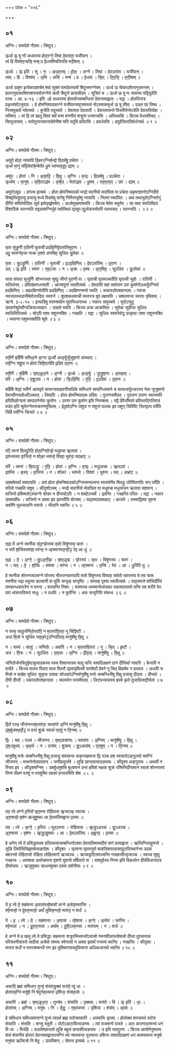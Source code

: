 +++
title = "००६"

+++


## ०१
अग्निः। वामदेवो गौतमः। त्रिष्टुप्।

ऊ॒र्ध्व ऊ॒ षु णो॑ अध्वरस्य होत॒रग्ने॒ तिष्ठ॑ दे॒वता॑ता॒ यजी॑यान् ।  
त्वं हि विश्व॑म॒भ्यसि॒ मन्म॒ प्र वे॒धस॑श्चित्तिरसि मनी॒षाम् ॥

ऊ॒र्ध्वः । ऊं॒ इति॑ । सु । नः॒ । अ॒ध्व॒र॒स्य॒ । हो॒तः॒ । अग्ने॑ । तिष्ठ॑ । दे॒वऽता॑ता । यजी॑यान् ।  
त्वम् । हि । विश्व॑म् । अ॒भि । असि॑ । मन्म॑ । प्र । वे॒धसः॑ । चि॒त् । ति॒र॒सि॒ । म॒नी॒षाम् ॥

ऊर्ध्व ऊषुण इत्येकादशर्चम् षष्ठं सूक्तं वामदेवस्यार्षं त्रैष्टुभमाग्नेयम् । ऊर्ध्व ऊ ष्वेकादशेत्यनुक्रान्तम् । प्रातरनुवाकाश्विनशस्त्रयोराग्नेये क्रतौ त्रैष्टुभे छन्दसीदम् । सूत्रितं च । ऊर्ध्व ऊ षु णः ससस्य यद्वियुतेति पञ्च । आ. ४-१३ । इति ॥हे अध्वरस्य होतर्यागसम्बन्धिनां देवानामाह्वातः । यद्वा । होतरित्यत्र प्रकृत्यंशोऽनुवादः । हे होमनिश्पादकाग्ने यजीयान्यष्टृतमस्त्वं नोऽस्माकमूर्ध्व ऊ षु तीष्ठ । उन्नत एव तिष्थ । नित्यमुन्नतो भवेत्यर्थः । कुत्रेति तदुच्यते । देवताता देवतातौ । देवास्तायन्ते विस्तीर्यन्तेऽत्रेति देवतातिर्यज्ञः । तस्मिन् । त्वं हि त्वं खलु विश्वं सर्वं मन्म मननीयं शत्रूणां धनमभ्यसि । अभिभवसि । किञ्च वेधसश्चित् । चित्पूजायाम् । स्तोतुरयजमानादेर्मनीषां मतिं स्तुतिं प्रतिरसि । प्रवर्धयसि । प्रपूर्वस्तिरतिर्वर्धनार्थः ॥ १ ॥

## ०२
अग्निः। वामदेवो गौतमः। त्रिष्टुप्।

अमू॑रो॒ होता॒ न्य॑सादि वि॒क्ष्व१॒॑ग्निर्म॒न्द्रो वि॒दथे॑षु॒ प्रचे॑ताः ।  
ऊ॒र्ध्वं भा॒नुं स॑वि॒तेवा॑श्रे॒न्मेते॑व धू॒मं स्त॑भाय॒दुप॒ द्याम् ॥

अमू॑रः । होता॑ । नि । अ॒सा॒दि॒ । वि॒क्षु । अ॒ग्निः । म॒न्द्रः । वि॒दथे॑षु । प्रऽचे॑ताः ।  
ऊ॒र्ध्वम् । भा॒नुम् । स॒वि॒ताऽइ॑व । अ॒श्रे॒त् । मेता॑ऽइव । धू॒मम् । स्त॒भा॒य॒त् । उप॑ । द्याम् ॥

अमूरोऽमूढः । प्रगल्भ इत्यर्थः । होता होमनिष्पादको मन्द्रो मदनीयो मादयिता वा प्रचेताः प्रकृष्टज्ञानोऽग्निर्देवो विक्वृत्विग्रूपासु प्रजासु मध्ये विदथेषु यागेषु निमित्तभूतेषु न्यसादि । नितरां स्थापितः । अथ तथाभूतोऽग्निर्भानुं दीप्तिं सवितेवोदितः सूर्य इवोर्द्य्ह्वमश्रेत् । ऊर्ध्वमुखमाश्रयति । किञ्च मेतेव स्थूणेव । सा यथा स्वाधिष्ठितं विंशादिकं स्तभ्नाति तद्वदयमग्निर्धूमं स्वोत्थितं द्यामुप द्युलोकस्योपरि स्तभायत् । स्तभ्नाति । ॥ २ ॥

## ०३
अग्निः। वामदेवो गौतमः। त्रिष्टुप्।

य॒ता सु॑जू॒र्णी रा॒तिनी॑ घृ॒ताची॑ प्रदक्षि॒णिद्दे॒वता॑तिमुरा॒णः ।  
उदु॒ स्वरु॑र्नव॒जा नाक्रः प॒श्वो अ॑नक्ति॒ सुधि॑तः सु॒मेकः॑ ॥

य॒ता । सु॒ऽजू॒र्णिः । रा॒तिनी॑ । घृ॒ताची॑ । प्र॒ऽद॒क्षि॒णित् । दे॒वऽता॑तिम् । उ॒रा॒णः ।  
उत् । ऊं॒ इति॑ । स्वरुः॑ । न॒व॒ऽजाः । न । अ॒क्रः । प॒श्वः । अ॒न॒क्ति॒ । सुऽधि॑तः । सु॒ऽमेकः॑ ॥

याता संयता सुजूर्णिः शोभनजवा सुष्ठु जीर्णा पुराणी वा । घृताची घृतमञ्चतीति घृताची जुहोः । रातिनी । रातिर्धनम् । हविर्लक्षणधनवती । आज्यपूर्णा भवतीत्यर्थः । देवतातिं यज्ञं तथोराण उरु कुर्वाणोऽध्वर्युरग्निर्वा प्रदक्षिणित् । अप्रदक्षिणमेतीति प्रदक्षिणित् । प्रदक्षिणगमनो भवति । अकारलोपश्छान्दसः । नवजा नवजातस्तदानीमेवोत्पादितः स्वरुर्न । यूपशकलवाची स्परुरत्र यूपं लक्षयति । चषालवन्तः स्वरवः पृथिवाम् । ऋग्वे. ३-८-१० । इत्यादिषु स्वरुशब्देन यूपाभिधानाच्च । नकारः समुच्चये । यूपोऽप्युदु उपसर्गश्रुतेर्योग्यक्रियाध्याहारः । उन्नतो भवति । किञ्च अक्र आक्रमिता । सुमेकः सुदीप्तः सुधितः स्वधितिरित्यर्थः । सोऽपि पश्वः पशूननक्ति । गच्छति । यद्वा । सुधितः स्वरुरेवोदु उत्कृष्टः पश्वः पशूननक्ति । स्वरुणा पशुमनक्तीति श्रुतेः ॥ ३ ॥

## ०४
अग्निः। वामदेवो गौतमः। त्रिष्टुप्।

स्ती॒र्णे ब॒र्हिषि॑ समिधा॒ने अ॒ग्ना ऊ॒र्ध्वो अ॑ध्व॒र्युर्जु॑जुषा॒णो अ॑स्थात् ।  
पर्य॒ग्निः प॑शु॒पा न होता॑ त्रिवि॒ष्ट्ये॑ति प्र॒दिव॑ उरा॒णः ॥

स्ती॒र्णे । ब॒र्हिषि॑ । स॒म्ऽइ॒धा॒ने । अ॒ग्नौ । ऊ॒र्ध्वः । अ॒ध्व॒र्युः । जु॒जु॒षा॒णः । अ॒स्था॒त् ।  
परि॑ । अ॒ग्निः । प॒शु॒ऽपाः । न । होता॑ । त्रि॒ऽवि॒ष्टि । ए॒ति॒ । प्र॒ऽदिवः॑ । उ॒रा॒णः ॥

बर्हिषि वेद्यां स्तीर्ण आस्तृते सत्यग्नावाहवनीयादिके समिधाने सम्यगिध्यमाने च सत्यध्वर्युरध्वरस्य नेता जुजुषाणो देवान्प्रीणयन्नोर्ध्वोऽस्थात् । तिष्ठति । होता होमनिष्पादकः प्रदिवः । पुराणनामैतत् । पुरातन उराणः स्वल्पमपि हविर्देवहोग्यत्वं सम्पादनेनोरु कुर्वाणः । उराण उरु कुर्वाण इति निरुक्तम् । यद्वै देवैर्जोष्यते हविस्तद्गिरिमात्रं वर्धत इति श्रुतेरग्नेरुरुकरणमुचितम् । ईदृशोऽग्निः पशुपा न पशूनां पालक इव पशून् त्रिविष्टि त्रिरावृत्य पर्येति त्रिर्हि पर्यग्निः क्रियते ॥ ४ ॥

## ०५
अग्निः। वामदेवो गौतमः। त्रिष्टुप्।

परि॒ त्मना॑ मि॒तद्रु॑रेति॒ होता॒ग्निर्म॒न्द्रो मधु॑वचा ऋ॒तावा॑ ।  
द्रव॑न्त्यस्य वा॒जिनो॒ न शोका॒ भय॑न्ते॒ विश्वा॒ भुव॑ना॒ यदभ्रा॑ट् ॥

परि॑ । त्मना॑ । मि॒तऽद्रुः॑ । ए॒ति॒ । होता॑ । अ॒ग्निः । म॒न्द्रः । मधु॑ऽवचाः । ऋ॒तऽवा॑ ।  
द्रव॑न्ति । अ॒स्य॒ । वा॒जिनः॑ । न । शोकाः॑ । भय॑न्ते । विश्वा॑ । भुव॑ना । यत् । अभ्रा॑ट् ॥

उक्तमेवार्थं स्पष्टयति । अयं होता होमनिष्पादकोऽग्निस्त्मनात्मना स्वरूपेणैव मितद्रुः परिमितगतिः सन् पर्येति । परितो गच्छति पशुम् । कीदृशोऽयम् । मन्द्रो मादनीयो मोदयिता वा मधुवचा मधुरवचन ऋतावा यज्ञवान् । वाजिनो हविष्मतोऽस्याग्नेः शोका न दीप्तयोऽपि । न शब्दोऽप्यर्थे । द्रवन्ति । गच्छन्ति परितः । यद्वा । नकार उपमार्थीयः । वाजिनो न अश्वा इव द्रवन्तीति योज्यम् । यद्यस्मादयमभ्राट् । भ्राजते । तस्माद्विश्वा भुवना सर्वाणि भूतजातानि भयन्ते । भीतानि भवन्ति ॥ ५ ॥

## ०६
अग्निः। वामदेवो गौतमः। त्रिष्टुप्।

भ॒द्रा ते॑ अग्ने स्वनीक सं॒दृग्घो॒रस्य॑ स॒तो विषु॑णस्य॒ चारुः॑ ।  
न यत्ते॑ शो॒चिस्तम॑सा॒ वर॑न्त॒ न ध्व॒स्मान॑स्त॒न्वी॒३॒॑ रेप॒ आ धुः॑ ॥

भ॒द्रा । ते॒ । अ॒ग्ने॒ । सु॒ऽअ॒नी॒क॒ । स॒म्ऽदृक् । घो॒रस्य॑ । स॒तः । विषु॑णस्य । चारुः॑ ।  
न । यत् । ते॒ । शो॒चिः । तम॑सा । वर॑न्त । न । ध्व॒स्मानः॑ । त॒न्वि॑ । रेपः॑ । आ । धु॒रिति॑  धुः ॥

हे स्वनीक शोभनज्वालाग्ने घोरस्य भीतजनकस्यापि सतो विषुणस्य विष्वक् सर्वतो व्याप्तस्य ते तव चारू रमणीया भद्रा स्तुत्या कल्याणी वा मूर्तिः सन्दृक् सन्दृष्टिः । सम्यक् दृश्या भवतीत्यर्थः । यद्यस्मात्ते शोचिर्दीप्तिं तमसान्धकाररेण न वरन्त । वारयन्ति निशाः । यस्माच्च ध्वस्मानोध्वंसका राक्षसादयस्ते तन्वि तव शरीरे रेपः पापं ध्वंसनादिरूपं नाधुः । न दधति । न कुर्वन्ति । अतः सन्दृगिति संबन्धः ॥ ६ ॥

## ०७
अग्निः। वामदेवो गौतमः। त्रिष्टुप्।

न यस्य॒ सातु॒र्जनि॑तो॒रवा॑रि॒ न मा॒तरा॑पि॒तरा॒ नू चि॑दि॒ष्टौ ।  
अधा॑ मि॒त्रो न सुधि॑तः पाव॒को॒३॒॑ऽग्निर्दी॑दाय॒ मानु॑षीषु वि॒क्षु ॥

न । यस्य॑ । सातुः॑ । जनि॑तोः । अवा॑रि । न । मा॒तरा॑पि॒तरा॑ । नु । चि॒त् । इ॒ष्टौ ।  
अध॑ । मि॒त्रः । न । सुऽधि॑तः । पा॒व॒कः । अ॒ग्निः । दी॒दा॒य॒ । मानु॑षीषु । वि॒क्षु ॥

जनितोर्जनयितुर्वृष्ट्युत्पादकस्य यस्य वैश्वानरस्य सातु सनिः पश्वदिलक्षणं दानं दीप्तिर्वा नावारि । केनापि न वार्यते । किञ्च मातरा पितरा माता पितरौ द्यावापृथिव्यौ यस्येष्टौ प्रेषने नू चित् क्षिप्रमेव न प्रभवतः । अधापि च मित्रो न सखेव सुधितः सुतृप्तः पावकः शोधकोऽग्निर्मानुषीषु मनोः सम्बन्धिनीषु विक्षु प्रजासु दीदाय । दीप्यते । दीपी दीप्तौ । पकारलोपश्छान्दसः । व्यत्ययेन परस्मैपदम् । लिट्यभ्यासस्य ह्रस्वे कृते तुजादित्वाद्दीर्घत्वं ॥ ७ ॥

## ०८
अग्निः। वामदेवो गौतमः। त्रिष्टुप्।

द्विर्यं पञ्च॒ जीज॑नन्त्सं॒वसा॑नाः॒ स्वसा॑रो अ॒ग्निं मानु॑षीषु वि॒क्षु ।  
उ॒ष॒र्बुध॑मथ॒र्यो॒३॒॑ न दन्तं॑ शु॒क्रं स्वासं॑ पर॒शुं न ति॒ग्मम् ॥

द्विः । यम् । पञ्च॑ । जीज॑नन् । स॒म्ऽवसा॑नाः । स्वसा॑रः । अ॒ग्निम् । मानु॑षीषु । वि॒क्षु ।  
उ॒षः॒ऽबुध॑म् । अ॒थ॒र्यः॑ । न । दन्त॑म् । शु॒क्रम् । सु॒ऽआस॑म् । प॒र॒शुम् । न । ति॒ग्मम् ॥

मानुषीषु मनोः सम्बन्धिनीषु विक्षु प्रजासु संवसानाः सङ्गच्छमाना द्विः पञ्च दश स्वसारोऽङ्गुलयो यमग्निं जीजनन् । मन्थनेनोदपादयन् । जनीप्रादुर्भावे । लुङि छान्दसत्वादडभावः । कीदृश्य अङ्गुलयः । अथर्यो न स्त्रिय इव । कीदृशमग्निम् । उषर्बुधमुषसि बुध्यमानं दन्तं हविषां भक्षकं शुक्रं रश्मिभिर्दीप्यमानं स्वासं शोभनास्यं तिग्मं तीक्ष्णं परशुं न परशुमिव रक्षसां हन्तारमिति शेषः ॥ ८ ॥

## ०९
अग्निः। वामदेवो गौतमः। त्रिष्टुप्।

तव॒ त्ये अ॑ग्ने ह॒रितो॑ घृत॒स्ना रोहि॑तास ऋ॒ज्वञ्चः॒ स्वञ्चः॑ ।  
अ॒रु॒षासो॒ वृष॑ण ऋजुमु॒ष्का आ दे॒वता॑तिमह्वन्त द॒स्माः ॥

तव॑ । त्ये । अ॒ग्ने॒ । ह॒रितः॑ । घृ॒त॒ऽस्नाः । रोहि॑तासः । ऋ॒जु॒ऽअञ्चः॑ । सु॒ऽअञ्चः॑ ।  
अ॒रु॒षासः॑ । वृष॑णः । ऋ॒जु॒ऽमु॒ष्काः । आ । दे॒वऽता॑तिम् । अ॒ह्व॒न्त॒ । द॒स्माः ॥

हे अगेन् त्ये ते प्रसिद्धास्तव हरितस्त्वत्सम्बन्धिनोऽश्वा देवतातिमस्मदीयं यागं प्रत्याह्वन्त । ऋत्विग्भिराहूयन्ते । लुङि लिपोसिचिह्वश्चेत्यङादेशः । कीदृशाः । घृतस्ना घृतस्नुवो बलातिशयान्नासापुटादिस्थानेभ्य उदकं क्शरन्तो रोहितासो रोहिता लोहितवर्णा ऋज्वञ्चः । ऋज्वकुटिलमञ्चन्ति गाच्छन्तीत्यृज्वञ्चः । स्वञ्च सुष्ठु गच्छन्तः । अरुषास आरोचमाना वृषणो युवानो वर्षितारो वा । वाषपूर्वस्य निगम इति विकल्पेन दीर्घविधानादत्र दीर्घाभावः । ऋजुमुष्काः साधनमुष्का दस्मा दर्शनीयाः ॥ ९ ॥

## १०
अग्निः। वामदेवो गौतमः। त्रिष्टुप्।

ये ह॒ त्ये ते॒ सह॑माना अ॒यास॑स्त्वे॒षासो॑ अग्ने अ॒र्चय॒श्चर॑न्ति ।  
श्ये॒नासो॒ न दु॑वस॒नासो॒ अर्थं॑ तुविष्व॒णसो॒ मारु॑तं॒ न शर्धः॑ ॥

ये । ह॒ । त्ये । ते॒ । सह॑मानाः । अ॒यासः॑ । त्वे॒षासः॑ । अ॒ग्ने॒ । अ॒र्चयः॑ । चर॑न्ति ।  
श्ये॒नासः॑ । न । दु॒व॒स॒नासः॑ । अर्थ॑म् । तु॒वि॒ऽस्व॒नसः॑ । मारु॑तम् । न । शर्धः॑ ॥

हे अग्ने ये ह खलु त्ये ते प्रसिद्धाः सहमानाः शत्रूनभिभवन्तोऽयासो गमनशीलास्त्वेषासो दीप्ता दुवसनासः परिचरणीयास्त्ते त्वदीया अर्चयो रश्मयः श्येनासो न अश्वा इवार्थं गन्तव्यं चरन्ति । गच्छन्ति । कीदृशाः । मारुतं शर्धो न मरुत्सम्बन्धी गण इव तुविष्वणसस्तुविस्वना अधिकध्वनयो भवन्ति ॥ १० ॥

## ११
अग्निः। वामदेवो गौतमः। त्रिष्टुप्।

अका॑रि॒ ब्रह्म॑ समिधान॒ तुभ्यं॒ शंसा॑त्यु॒क्थं यज॑ते॒ व्यू॑ धाः ।  
होता॑रम॒ग्निं मनु॑षो॒ नि षे॑दुर्नम॒स्यन्त॑ उ॒शिजः॒ शंस॑मा॒योः ॥

अका॑रि । ब्रह्म॑ । स॒म्ऽइ॒धा॒न॒ । तुभ्य॑म् । शंसा॑ति । उ॒क्थम् । यज॑ते । वि । ऊं॒ इति॑ । धाः॒ ।  
होता॑रम् । अ॒ग्निम् । मनु॑षः । नि । से॒दुः॒ । न॒म॒स्यन्तः॑ । उ॒शिजः॑ । शंस॑म् । आ॒योः ॥

हे समिधान समिध्यमानाग्ने तुभ्यं त्वदर्थं ब्रह्म स्तोत्रमकारि । अस्माभिः कृतम् । होतोक्थं शस्त्ररूपं स्तोत्रं शंसाति । शंसति । शन्सु स्तुतौ । लेटोऽडाटावित्याडगमः । त्वां यजमानो यजते । अतः कारणादस्मभ्यं धनं वि धाः । विधेहि । दधातेश्छान्दसे लुङि बहुलं छन्दसीत्यडभावः । उ इति पादपुरणः । किञ्च आयोर्मनुष्यस्य शंसं शंसनीयं होतारं देवानामाह्वातारमग्निं त्वां नमस्यन्तः पूजयन्त उशिजः पश्वादिलक्षणं धनं कामयमाना मनुषो मनुष्या ऋत्विजो नि षेदुः । उपाविशन् । सेवन्त इत्यर्थः ॥ ११ ॥